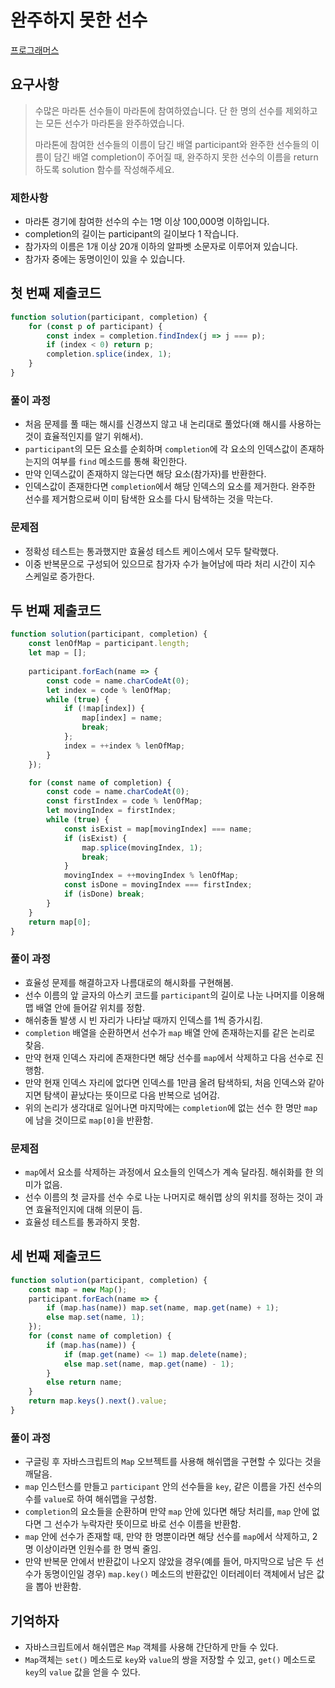# 완주하지 못한 선수

[프로그래머스](https://programmers.co.kr/learn/courses/30/lessons/42576)

## 요구사항

> 수많은 마라톤 선수들이 마라톤에 참여하였습니다. 단 한 명의 선수를 제외하고는 모든 선수가 마라톤을 완주하였습니다.
> 
> 마라톤에 참여한 선수들의 이름이 담긴 배열 participant와 완주한 선수들의 이름이 담긴 배열 completion이 주어질 때, 완주하지 못한 선수의 이름을 return 하도록 solution 함수를 작성해주세요.

### 제한사항

- 마라톤 경기에 참여한 선수의 수는 1명 이상 100,000명 이하입니다.
- completion의 길이는 participant의 길이보다 1 작습니다.
- 참가자의 이름은 1개 이상 20개 이하의 알파벳 소문자로 이루어져 있습니다.
- 참가자 중에는 동명이인이 있을 수 있습니다.
## 첫 번째 제출코드

```javascript
function solution(participant, completion) {
    for (const p of participant) {
        const index = completion.findIndex(j => j === p);
        if (index < 0) return p;
        completion.splice(index, 1);
    }
}
```

### 풀이 과정

- 처음 문제를 풀 때는 해시를 신경쓰지 않고 내 논리대로 풀었다(왜 해시를 사용하는 것이 효율적인지를 알기 위해서).
- `participant`의 모든 요소를 순회하며 `completion`에 각 요소의 인덱스값이 존재하는지의 여부를 `find` 메소드를 통해 확인한다.
- 만약 인덱스값이 존재하지 않는다면 해당 요소(참가자)를 반환한다.
- 인덱스값이 존재한다면 `completion`에서 해당 인덱스의 요소를 제거한다. 완주한 선수를 제거함으로써 이미 탐색한 요소를 다시 탐색하는 것을 막는다.

### 문제점

- 정확성 테스트는 통과했지만 효율성 테스트 케이스에서 모두 탈락했다.
- 이중 반복문으로 구성되어 있으므로 참가자 수가 늘어남에 따라 처리 시간이 지수 스케일로 증가한다.

## 두 번째 제출코드

```javascript
function solution(participant, completion) {
    const lenOfMap = participant.length;
    let map = [];
    
    participant.forEach(name => {
    	const code = name.charCodeAt(0);
        let index = code % lenOfMap;
        while (true) {
            if (!map[index]) {
                map[index] = name;
            	break;
            };
            index = ++index % lenOfMap;
        }
    });

    for (const name of completion) {
        const code = name.charCodeAt(0);
        const firstIndex = code % lenOfMap;
        let movingIndex = firstIndex;
        while (true) {
            const isExist = map[movingIndex] === name;
            if (isExist) {
                map.splice(movingIndex, 1);
                break;
            }
            movingIndex = ++movingIndex % lenOfMap;
            const isDone = movingIndex === firstIndex;
            if (isDone) break;
        }
    }
    return map[0];
}
```

### 풀이 과정

- 효율성 문제를 해결하고자 나름대로의 해시화를 구현해봄.
- 선수 이름의 앞 글자의 아스키 코드를 `participant`의 길이로 나눈 나머지를 이용해 맵 배열 안에 들어갈 위치를 정함.
- 해쉬충돌 발생 시 빈 자리가 나타날 때까지 인덱스를 1씩 증가시킴.
- `completion` 배열을 순환하면서 선수가 `map` 배열 안에 존재하는지를 같은 논리로 찾음.
- 만약 현재 인덱스 자리에 존재한다면 해당 선수를 `map`에서 삭제하고 다음 선수로 진행함.
- 만약 현재 인덱스 자리에 없다면 인덱스를 1만큼 올려 탐색하되, 처음 인덱스와 같아지면 탐색이 끝났다는 뜻이므로 다음 반복으로 넘어감.
- 위의 논리가 생각대로 일어나면 마지막에는 `completion`에 없는 선수 한 명만 `map`에 남을 것이므로 `map[0]`을 반환함.

### 문제점

- `map`에서 요소를 삭제하는 과정에서 요소들의 인덱스가 계속 달라짐. 해쉬화를 한 의미가 없음.
- 선수 이름의 첫 글자를 선수 수로 나눈 나머지로 해쉬맵 상의 위치를 정하는 것이 과연 효율적인지에 대해 의문이 듬.
- 효율성 테스트를 통과하지 못함.

## 세 번째 제출코드

```javascript
function solution(participant, completion) {
    const map = new Map();
    participant.forEach(name => {
        if (map.has(name)) map.set(name, map.get(name) + 1);
        else map.set(name, 1);
    });
    for (const name of completion) {
        if (map.has(name)) {
            if (map.get(name) <= 1) map.delete(name);
            else map.set(name, map.get(name) - 1);
        }
        else return name;
    }
    return map.keys().next().value;
}
```

### 풀이 과정

- 구글링 후 자바스크립트의 `Map` 오브젝트를 사용해 해쉬맵을 구현할 수 있다는 것을 깨달음.
- `map` 인스턴스를 만들고 `participant` 안의 선수들을 `key`, 같은 이름을 가진 선수의 수를 `value`로 하여 해쉬맵을 구성함.
- `completion`의 요소들을 순환하며 만약 `map` 안에 있다면 해당 처리를, `map` 안에 없다면 그 선수가 누락자란 뜻이므로 바로 선수 이름을 반환함.
- `map` 안에 선수가 존재할 때, 만약 한 명뿐이라면 해당 선수를 `map`에서 삭제하고, 2명 이상이라면 인원수를 한 명씩 줄임.
- 만약 반복문 안에서 반환값이 나오지 않았을 경우(예를 들어, 마지막으로 남은 두 선수가 동명이인일 경우) `map.key()` 메소드의 반환값인 이터레이터 객체에서 남은 값을 뽑아 반환함.

## 기억하자

- 자바스크립트에서 해쉬맵은 `Map` 객체를 사용해 간단하게 만들 수 있다.
- `Map`객체는 `set()` 메소드로 `key`와 `value`의 쌍을 저장할 수 있고, `get()` 메소드로 `key`의 `value` 값을 얻을 수 있다.
